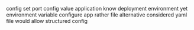 config set port config value application know deployment environment yet environment variable configure app rather file alternative considered yaml file would allow structured config